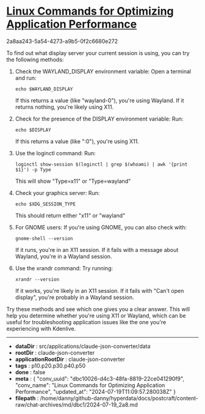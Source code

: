 # [Linux Commands for Optimizing Application Performance](https://claude.ai/chat/dbc10026-d4c3-48fa-8819-22ce041290f9)

2a8aa243-5a54-4273-a9b5-0f2c6680e272

 To find out what display server your current session is using, you can try the following methods:

1. Check the WAYLAND_DISPLAY environment variable:
   Open a terminal and run:
   ```
   echo $WAYLAND_DISPLAY
   ```
   If this returns a value (like "wayland-0"), you're using Wayland. If it returns nothing, you're likely using X11.

2. Check for the presence of the DISPLAY environment variable:
   Run:
   ```
   echo $DISPLAY
   ```
   If this returns a value (like ":0"), you're using X11.

3. Use the loginctl command:
   Run:
   ```
   loginctl show-session $(loginctl | grep $(whoami) | awk '{print $1}') -p Type
   ```
   This will show "Type=x11" or "Type=wayland"

4. Check your graphics server:
   Run:
   ```
   echo $XDG_SESSION_TYPE
   ```
   This should return either "x11" or "wayland"

5. For GNOME users:
   If you're using GNOME, you can also check with:
   ```
   gnome-shell --version
   ```
   If it runs, you're in an X11 session. If it fails with a message about Wayland, you're in a Wayland session.

6. Use the xrandr command:
   Try running:
   ```
   xrandr --version
   ```
   If it works, you're likely in an X11 session. If it fails with "Can't open display", you're probably in a Wayland session.

Try these methods and see which one gives you a clear answer. This will help you determine whether you're using X11 or Wayland, which can be useful for troubleshooting application issues like the one you're experiencing with Kdenlive.

---

* **dataDir** : src/applications/claude-json-converter/data
* **rootDir** : claude-json-converter
* **applicationRootDir** : claude-json-converter
* **tags** : p10.p20.p30.p40.p50
* **done** : false
* **meta** : {
  "conv_uuid": "dbc10026-d4c3-48fa-8819-22ce041290f9",
  "conv_name": "Linux Commands for Optimizing Application Performance",
  "updated_at": "2024-07-19T11:09:57.280038Z"
}
* **filepath** : /home/danny/github-danny/hyperdata/docs/postcraft/content-raw/chat-archives/md/dbc1/2024-07-19_2a8.md